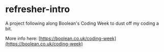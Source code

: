 # refresher-intro

A project following along Boolean's Coding Week to dust off my coding a bit. 

More info here: [https://boolean.co.uk/coding-week](https://boolean.co.uk/coding-week)